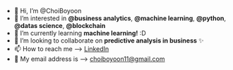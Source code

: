 - 👋 Hi, I’m @ChoiBoyoon
- 👀 I’m interested in **@business analytics**, **@machine learning**, **@python**, **@datas science**, **@blockchain**
- 🌱 I’m currently learning **machine learning!** :D
- 💞️ I’m looking to collaborate on **predictive analysis in business** ✨
- 📫 How to reach me --> [LinkedIn](https://www.linkedin.com/in/boyoon-choi-769897152/)
- 📧 My email address is --> choiboyoon11@gmail.com

<!---
ChoiBoyoon/ChoiBoyoon is a ✨ special ✨ repository because its `README.md` (this file) appears on your GitHub profile.
You can click the Preview link to take a look at your changes.
--->
